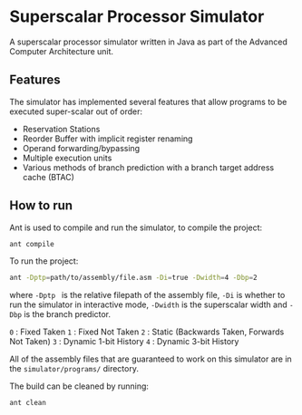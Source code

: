 # Superscalar Processor Simulator

A superscalar processor simulator written in Java as part of the Advanced Computer Architecture unit.

## Features

The simulator has implemented several features that allow programs to be executed super-scalar out of order:

* Reservation Stations
* Reorder Buffer with implicit register renaming
* Operand forwarding/bypassing
* Multiple execution units
* Various methods of branch prediction with a branch target address cache (BTAC)

## How to run

Ant is used to compile and run the simulator, to compile the project:

```bash
ant compile
```

To run the project:

```bash
ant -Dptp=path/to/assembly/file.asm -Di=true -Dwidth=4 -Dbp=2
```

where `-Dptp ` is the relative filepath of the assembly file, `-Di` is whether to run the simulator in interactive mode, `-Dwidth` is the superscalar width and `-Dbp` is the branch predictor.

`0` : Fixed Taken
`1` : Fixed Not Taken
`2` : Static (Backwards Taken, Forwards Not Taken)
`3` : Dynamic 1-bit History
`4` : Dynamic 3-bit History

All of the assembly files that are guaranteed to work on this simulator are in the `simulator/programs/` directory.

The build can be cleaned by running:

```bash
ant clean
```
